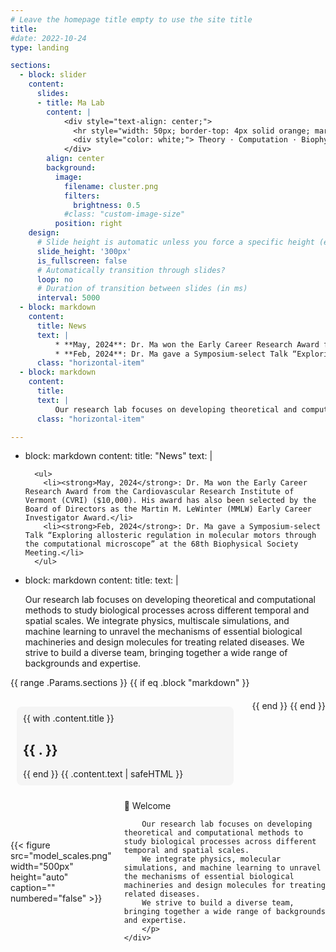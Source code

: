 ```yaml
---
# Leave the homepage title empty to use the site title
title:
#date: 2022-10-24
type: landing

sections:
  - block: slider
    content:
      slides:
      - title: Ma Lab
        content: |
            <div style="text-align: center;">
              <hr style="width: 50px; border-top: 4px solid orange; margin: 10px auto;" />
              <div style="color: white;"> Theory · Computation · Biophysics </div>
            </div>
        align: center
        background:
          image:
            filename: cluster.png
            filters:
              brightness: 0.5
            #class: "custom-image-size" 
          position: right
    design:
      # Slide height is automatic unless you force a specific height (e.g. '400px')
      slide_height: '300px'
      is_fullscreen: false
      # Automatically transition through slides?
      loop: no
      # Duration of transition between slides (in ms)
      interval: 5000
  - block: markdown
    content:
      title: News
      text: |
          * **May, 2024**: Dr. Ma won the Early Career Research Award from Cardiovascular Research Institute of Vermont (CVRI) ($10,000). His award has also been selected by the Board of Directors as the Martin M. LeWinter (MMLW) Early Career Investigator Award. <br><br>
          * **Feb, 2024**: Dr. Ma gave a Symposium-select Talk “Exploring allosteric regulation in molecular motors through the computational microscope” at the 68th Biophysical Society Meeting.
      class: "horizontal-item"
  - block: markdown
    content:
      title: 
      text: |
          Our research lab focuses on developing theoretical and computational methods to study biological processes across different temporal and spatial scales. We integrate physics, multiscale simulations, and machine learning to unravel the mechanisms of essential biological machineries and design molecules for treating related diseases. We strive to build a diverse team, bringing together a wide range of backgrounds and expertise. </p>
      class: "horizontal-item"

---
```


  - block: markdown
    content:
      title: "News"
      text: |

          <ul>
            <li><strong>May, 2024</strong>: Dr. Ma won the Early Career Research Award from the Cardiovascular Research Institute of Vermont (CVRI) ($10,000). His award has also been selected by the Board of Directors as the Martin M. LeWinter (MMLW) Early Career Investigator Award.</li>
            <li><strong>Feb, 2024</strong>: Dr. Ma gave a Symposium-select Talk “Exploring allosteric regulation in molecular motors through the computational microscope” at the 68th Biophysical Society Meeting.</li>
          </ul>

  - block: markdown
    content:
      title:
      text: |
          <p>Our research lab focuses on developing theoretical and computational methods to study biological processes across different temporal and spatial scales. We integrate physics, multiscale simulations, and machine learning to unravel the mechanisms of essential biological machineries and design molecules for treating related diseases. We strive to build a diverse team, bringing together a wide range of backgrounds and expertise.</p>

<div style="display: flex; flex-wrap: wrap; gap: 20px;">
  {{ range .Params.sections }}
    {{ if eq .block "markdown" }}
      <div style="flex: 1; min-width: 300px; margin: 10px; padding: 10px; box-sizing: border-box; background-color: #f5f5f5; border-radius: 8px;">
        {{ with .content.title }}<h2>{{ . }}</h2>{{ end }}
        {{ .content.text | safeHTML }}
      </div>
    {{ end }}
  {{ end }}
</div>



<!-- Google tag (gtag.js) -->
<script async src="https://www.googletagmanager.com/gtag/js?id=G-9M5LBVNQ1R"></script>
<script>
  window.dataLayer = window.dataLayer || [];
  function gtag(){dataLayer.push(arguments);}
  gtag('js', new Date());

  gtag('config', 'G-9M5LBVNQ1R');
</script>

<div style="display: flex; align-items: center;">
    <div>
        {{< figure src="model_scales.png" width="500px" height="auto" caption="" numbered="false" >}}
    </div>
    <div style="margin-left: 20px;">
        <p>👋 Welcome

        Our research lab focuses on developing theoretical and computational methods to study biological processes across different temporal and spatial scales. 
        We integrate physics, molecular simulations, and machine learning to unravel the mechanisms of essential biological machineries and design molecules for treating related diseases. 
        We strive to build a diverse team, bringing together a wide range of backgrounds and expertise.
        </p>
    </div>
</div>

<div style="margin-bottom: 50px;"></div>
